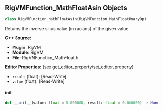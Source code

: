 ## RigVMFunction_MathFloatAsin Objects

```python
class RigVMFunction_MathFloatAsin(RigVMFunction_MathFloatUnaryOp)
```

Returns the inverse sinus value (in radians) of the given value

**C++ Source:**

- **Plugin**: RigVM
- **Module**: RigVM
- **File**: RigVMFunction_MathFloat.h

**Editor Properties:** (see get_editor_property/set_editor_property)

- ``result`` (float):  [Read-Write]
- ``value`` (float):  [Read-Write]

<a id="unreal.RigVMFunction_MathFloatAsin.__init__"></a>

#### __init__

```python
def __init__(value: float = 0.000000, result: float = 0.000000) -> None
```

<a id="unreal.RigUnit_MathFloatAsin"></a>